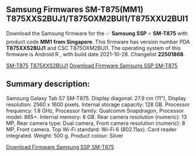 <h2>Samsung Firmwares SM-T875(MM1) T875XXS2BUJ1/T875OXM2BUI1/T875XXU2BUI1</h2>
Download the Samsung firmware for the ✅ <strong>Samsung SSP </strong> ⭐ <strong>SM-T875</strong> with product code <strong>MM1</strong> <strong> from Singapore</strong>. This firmware has version number PDA <strong>T875XXS2BUJ1</strong> and CSC T875OXM2BUI1. The operating system of this firmware is Android R , with build date 2021-10-28. Changelist <strong>22501868</strong>.


[SM-T875](https://samfirm.shop/samsung/model/SM-T875)
[T875XXS2BUJ1](https://samfirm.shop/samsung/pda/T875XXS2BUJ1)
[Download Firmware Samsung SSP SM-T875](https://samfirm.shop/samsung/firmware/469573)
<h2>Summary description:</h2>
<p>Samsung Galaxy Tab S7 SM-T875. Display diagonal: 27.9 cm (11"), Display resolution: 2560 x 1600 pixels. Internal storage capacity: 128 GB. Processor frequency: 1.8 GHz, Processor family: Qualcomm Snapdragon, Processor model: 865+. Internal memory: 6 GB. Rear camera resolution (numeric): 13 MP, Rear camera type: Dual camera, Front camera resolution (numeric): 8 MP, Front camera. Top Wi-Fi standard: Wi-Fi 6 (802.11ax). Card reader integrated. Weight: 500 g. Product colour: Silver</p>


[Download Firmware Samsung SSP SM-T875](https://samfirm.shop/samsung/firmware/469573)
